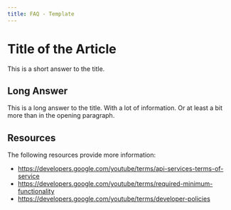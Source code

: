 ```yaml
---
title: FAQ - Template
---
```


# Title of the Article

This is a short answer to the title.

## Long Answer

This is a long answer to the title.
With a lot of information.
Or at least a bit more than in the opening paragraph.

## Resources

The following resources provide more information:

- https://developers.google.com/youtube/terms/api-services-terms-of-service
- https://developers.google.com/youtube/terms/required-minimum-functionality
- https://developers.google.com/youtube/terms/developer-policies
